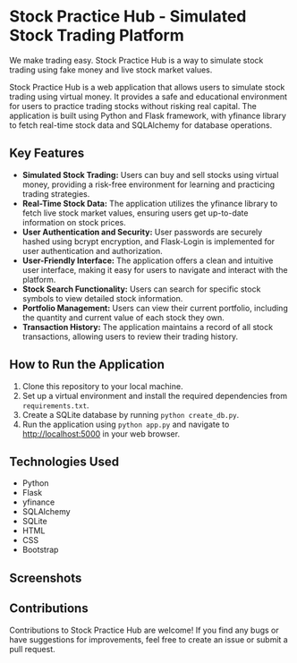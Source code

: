 <h1>Stock Practice Hub - Simulated Stock Trading Platform</h1>

<p>We make trading easy. Stock Practice Hub is a way to simulate stock trading using fake money and live stock market values.</p>

<p>Stock Practice Hub is a web application that allows users to simulate stock trading using virtual money. It provides a safe and educational environment for users to practice trading stocks without risking real capital. The application is built using Python and Flask framework, with yfinance library to fetch real-time stock data and SQLAlchemy for database operations.</p>

<h2>Key Features</h2>
<ul>
    <li><strong>Simulated Stock Trading:</strong> Users can buy and sell stocks using virtual money, providing a risk-free environment for learning and practicing trading strategies.</li>
    <li><strong>Real-Time Stock Data:</strong> The application utilizes the yfinance library to fetch live stock market values, ensuring users get up-to-date information on stock prices.</li>
    <li><strong>User Authentication and Security:</strong> User passwords are securely hashed using bcrypt encryption, and Flask-Login is implemented for user authentication and authorization.</li>
    <li><strong>User-Friendly Interface:</strong> The application offers a clean and intuitive user interface, making it easy for users to navigate and interact with the platform.</li>
    <li><strong>Stock Search Functionality:</strong> Users can search for specific stock symbols to view detailed stock information.</li>
    <li><strong>Portfolio Management:</strong> Users can view their current portfolio, including the quantity and current value of each stock they own.</li>
    <li><strong>Transaction History:</strong> The application maintains a record of all stock transactions, allowing users to review their trading history.</li>
</ul>

<h2>How to Run the Application</h2>
<ol>
    <li>Clone this repository to your local machine.</li>
    <li>Set up a virtual environment and install the required dependencies from <code>requirements.txt</code>.</li>
    <li>Create a SQLite database by running <code>python create_db.py</code>.</li>
    <li>Run the application using <code>python app.py</code> and navigate to <a href="http://localhost:5000">http://localhost:5000</a> in your web browser.</li>
</ol>

<h2>Technologies Used</h2>
<ul>
    <li>Python</li>
    <li>Flask</li>
    <li>yfinance</li>
    <li>SQLAlchemy</li>
    <li>SQLite</li>
    <li>HTML</li>
    <li>CSS</li>
    <li>Bootstrap</li>
</ul>

<h2>Screenshots</h2>

<h2>Contributions</h2>
<p>Contributions to Stock Practice Hub are welcome! If you find any bugs or have suggestions for improvements, feel free to create an issue or submit a pull request.</p>
